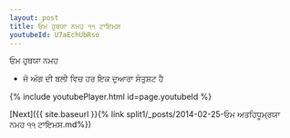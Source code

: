 ```yaml
---
layout: post
title: ਓਮ ਹੁਥਯਾ ਨਮਹ ੧੧ ਟਾਇਮਸ
youtubeId: U7aEchUbRso
---
```

 
 
 ਓਮ ਹੁਥਯਾ ਨਮਹ  
 
 -  ਜੋ ਅੱਗ ਦੀ ਬਲੀ ਵਿਚ ਹਰ ਇਕ ਦੁਆਰਾ ਸੰਤੁਸ਼ਟ ਹੈ 
 
  
 
  
 
 
 
 
 
 


{% include youtubePlayer.html id=page.youtubeId %}
 
[Next]({{ site.baseurl }}{% link  split1/_posts/2014-02-25-ਓਮ ਅਤਹਿਧੂਮ੍ਰਯਾ ਨਮਹ ੧੧ ਟਾਇਮਸ.md%})
 
